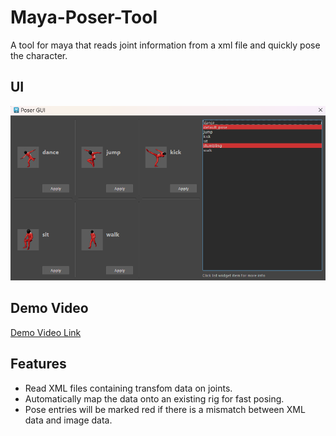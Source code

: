 # Maya-Poser-Tool
A tool for maya that reads joint information from a xml file and quickly pose the character.
## UI
![UI](UI.png)
## Demo Video
[Demo Video Link](https://youtu.be/i81-6g1atxE)
## Features
 - Read XML files containing transfom data on joints.
 - Automatically map the data onto an existing rig for fast posing.
 - Pose entries will be marked red if there is a mismatch between XML data and image data.
